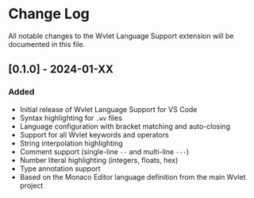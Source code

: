 # Change Log

All notable changes to the Wvlet Language Support extension will be documented in this file.

## [0.1.0] - 2024-01-XX

### Added
- Initial release of Wvlet Language Support for VS Code
- Syntax highlighting for `.wv` files
- Language configuration with bracket matching and auto-closing
- Support for all Wvlet keywords and operators
- String interpolation highlighting
- Comment support (single-line `--` and multi-line `---`)
- Number literal highlighting (integers, floats, hex)
- Type annotation support
- Based on the Monaco Editor language definition from the main Wvlet project